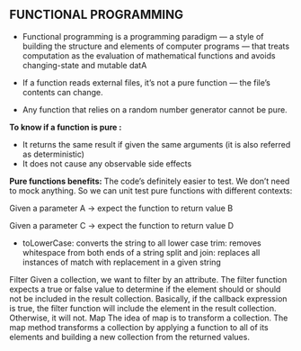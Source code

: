 ## FUNCTIONAL PROGRAMMING

- Functional programming is a programming paradigm — a style of building the structure and elements of computer programs — that treats computation as the evaluation of mathematical functions and avoids changing-state and mutable datA

- If a function reads external files, it’s not a pure function — the file’s contents can change.

- Any function that relies on a random number generator cannot be pure.

**To know if a function is pure :**

- It returns the same result if given the same arguments (it is also referred as deterministic)
- It does not cause any observable side effects

**Pure functions benefits:**
The code’s definitely easier to test. We don’t need to mock anything. So we can unit test pure functions with different contexts:

Given a parameter A → expect the function to return value B

Given a parameter C → expect the function to return value D


- toLowerCase: converts the string to all lower case trim: removes whitespace from both ends of a string split and join: replaces all instances of match with replacement in a given string

Filter
Given a collection, we want to filter by an attribute. The filter function expects a true or false value to determine if the element should or should not be included in the result collection. Basically, if the callback expression is true, the filter function will include the element in the result collection. Otherwise, it will not.
Map
The idea of map is to transform a collection.
The map method transforms a collection by applying a function to all of its elements and building a new collection from the returned values.
